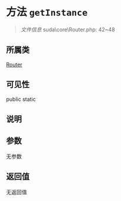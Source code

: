 # 方法 `getInstance`

> *文件信息* suda\core\Router.php: 42~48

## 所属类 

[Router](../Router.md)

## 可见性

 public static

## 说明



## 参数


无参数


## 返回值

无返回值
